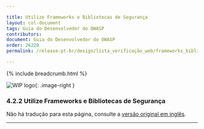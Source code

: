 ```yaml
---

title: Utilize Frameworks e Bibliotecas de Segurança
layout: col-document
tags: Guia do Desenvolvedor do OWASP
contributors:
document: Guia do Desenvolvedor do OWASP
order: 26220
permalink: /release-pt-br/design/lista_verificação_web/frameworks_bibliotecas/

---
```


{% include breadcrumb.html %}

<style type="text/css">
.image-right {
  height: 180px;
  display: block;
  margin-left: auto;
  margin-right: auto;
  float: right;
}
</style>

![WIP logo](../../../assets/images/dg_wip.png "Trabalho em andamento"){: .image-right }

### 4.2.2 Utilize Frameworks e Bibliotecas de Segurança

Não há tradução para esta página, consulte a [versão original em inglês][release060202].

----

[release060202]: https://github.com/OWASP/www-project-developer-guide/blob/main/draft/06-design/02-web-app-checklist/02-frameworks-libraries.md
